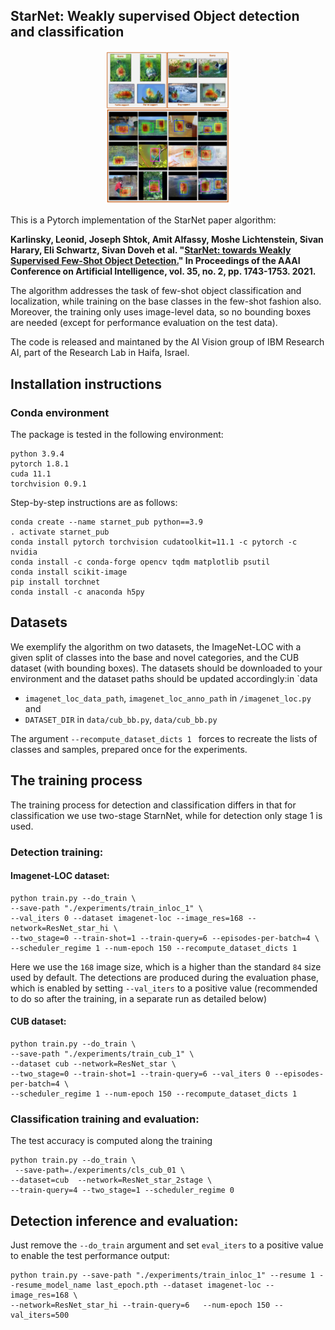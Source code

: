 ## StarNet: Weakly supervised Object detection and classification

<div align="center">
  <img src="gate image.PNG"/ alt="drawing" width="200"/>
</div>

This is a Pytorch implementation of the StarNet paper algorithm:

**Karlinsky, Leonid, Joseph Shtok, Amit Alfassy, Moshe Lichtenstein, Sivan Harary, Eli Schwartz, Sivan Doveh et al. "[StarNet: towards Weakly
 Supervised Few-Shot Object Detection.](https://www.aaai.org/AAAI21Papers/AAAI-9153.KarlinskyL.pdf)" In Proceedings of the AAAI Conference on Artificial Intelligence, vol. 35, no. 2, pp. 1743-1753. 2021.**
 
The algorithm addresses the task of few-shot object classification and localization, while training on the base classes in the few-shot fashion
  also. Moreover, the training only uses image-level data, so no bounding boxes are needed (except for performance evaluation on the test data).

The code is released and maintaned by the AI Vision group of IBM Research AI, part of the Research Lab in Haifa, Israel. 

## Installation instructions
### Conda environment
The package is tested in the following environment:
```
python 3.9.4
pytorch 1.8.1
cuda 11.1
torchvision 0.9.1
```

Step-by-step instructions are as follows:
```
conda create --name starnet_pub python==3.9
. activate starnet_pub
conda install pytorch torchvision cudatoolkit=11.1 -c pytorch -c nvidia
conda install -c conda-forge opencv tqdm matplotlib psutil
conda install scikit-image
pip install torchnet
conda install -c anaconda h5py
```
## Datasets
We exemplify the algorithm on two datasets, the ImageNet-LOC with a given split of classes into the base and novel categories, and the CUB dataset
 (with bounding boxes). The datasets should be downloaded to your environment and the dataset paths should be updated accordingly:in `data
 * `imagenet_loc_data_path`, `imagenet_loc_anno_path` in `/imagenet_loc.py` 
 and 
 * `DATASET_DIR` in `data/cub_bb.py`, `data/cub_bb.py`
 
 The argument  `--recompute_dataset_dicts 1 ` forces to recreate the lists of classes and samples, prepared once for the experiments.
 
## The training process
The training process for detection and classification differs in that for classification we use two-stage StarnNet, while for detection only stage
 1 is used.
 ### Detection training:
 #### Imagenet-LOC dataset:
 ```
python train.py --do_train \
--save-path "./experiments/train_inloc_1" \
--val_iters 0 --dataset imagenet-loc --image_res=168 --network=ResNet_star_hi \
--two_stage=0 --train-shot=1 --train-query=6 --episodes-per-batch=4 \
--scheduler_regime 1 --num-epoch 150 --recompute_dataset_dicts 1
```
 Here we use the `168` image size, which is a higher than the standard `84` size used by default. The detections are produced during the evaluation
  phase, which is enabled by setting `--val_iters` to a positive value (recommended to do so after the training, in a separate run as detailed below)

#### CUB dataset:
```
python train.py --do_train \
--save-path "./experiments/train_cub_1" \
--dataset cub --network=ResNet_star \
--two_stage=0 --train-shot=1 --train-query=6 --val_iters 0 --episodes-per-batch=4 \
--scheduler_regime 1 --num-epoch 150 --recompute_dataset_dicts 1

```

### Classification training and evaluation:
The test accuracy is computed along the training
```
python train.py --do_train \
 --save-path=./experiments/cls_cub_01 \
--dataset=cub  --network=ResNet_star_2stage \
--train-query=4 --two_stage=1 --scheduler_regime 0
```

## Detection inference and evaluation:
Just remove the `--do_train` argument and set `eval_iters` to a positive value to enable the test performance output:

```
python train.py --save-path "./experiments/train_inloc_1" --resume 1 --resume_model_name last_epoch.pth --dataset imagenet-loc --image_res=168 \
--network=ResNet_star_hi --train-query=6   --num-epoch 150 --val_iters=500
```



